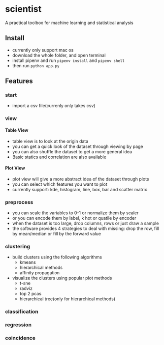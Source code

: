 # scientist
A practical toolbox for machine learning and statistical analysis

## Install
* currently only support mac os
* download the whole folder, and open terminal
* install pipenv and run `pipenv install` and `pipenv shell`
* then run `python app.py`

## Features
### start
* import a csv file(currenly only takes csv)

### view
#### Table View
* table view is to look at the origin data
* you can get a quick look of the dataset through viewing by page
* you can also shuffle the dataset to get a more general idea
* Basic statics and correlation are also available
#### Plot View
* plot view will give a more abstract idea of the dataset through plots
* you can select which features you want to plot
* currently support: kde, histogram, line, box, bar and scatter matrix

### preprocess
* you can scale the variables to 0-1 or normalize them by scaler
* or you can encode them by label, k hot or quatile by encoder
* when the dataset is too large, drop columns, rows or just draw a sample
* the software provides 4 strategies to deal with missing: drop the row, fill by mean/median or fill by the forward value

### clustering
* build clusters using the following algorithms
    * kmeans
    * hierarchical methods
    * affinity propagation
* visualize the clusters using popular plot methods
    * t-sne
    * radviz
    * top 2 pcas
    * hierarchical tree(only for hierarchical methods)
### classification
### regression
### coincidence
